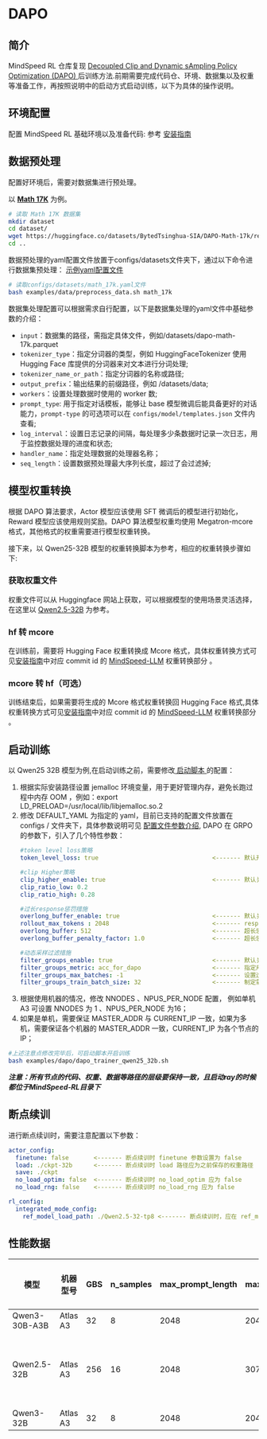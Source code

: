 # DAPO

## 简介
MindSpeed RL 仓库复现 [Decoupled Clip and Dynamic sAmpling Policy Optimization (DAPO) ](https://arxiv.org/abs/2503.14476) 后训练方法.前期需要完成代码仓、环境、数据集以及权重等准备工作，再按照说明中的启动方式启动训练，以下为具体的操作说明。

## 环境配置
配置 MindSpeed RL 基础环境以及准备代码: 参考 [安装指南](../install_guide.md)

## 数据预处理
配置好环境后，需要对数据集进行预处理。

以 [**Math 17K**](https://huggingface.co/datasets/BytedTsinghua-SIA/DAPO-Math-17k) 为例。

```bash
# 读取 Math 17K 数据集
mkdir dataset
cd dataset/
wget https://huggingface.co/datasets/BytedTsinghua-SIA/DAPO-Math-17k/resolve/main/data/dapo-math-17k.parquet --no-check
cd ..
```

数据预处理的yaml配置文件放置于configs/datasets文件夹下，通过以下命令进行数据集预处理：
[示例yaml配置文件](../../configs/datasets/math_17k.yaml)
```bash
# 读取configs/datasets/math_17k.yaml文件 
bash examples/data/preprocess_data.sh math_17k
```

数据集处理配置可以根据需求自行配置，以下是数据集处理的yaml文件中基础参数的介绍：
* `input`：数据集的路径，需指定具体文件，例如/datasets/dapo-math-17k.parquet
* `tokenizer_type`：指定分词器的类型，例如 HuggingFaceTokenizer 使用 Hugging Face 库提供的分词器来对文本进行分词处理;
* `tokenizer_name_or_path`：指定分词器的名称或路径;
* `output_prefix`：输出结果的前缀路径，例如 /datasets/data;
* `workers`：设置处理数据时使用的 worker 数;
* `prompt_type`: 用于指定对话模板，能够让 base 模型微调后能具备更好的对话能力，`prompt-type` 的可选项可以在 `configs/model/templates.json` 文件内查看;
* `log_interval`：设置日志记录的间隔，每处理多少条数据时记录一次日志，用于监控数据处理的进度和状态;
* `handler_name`：指定处理数据的处理器名称；
* `seq_length`：设置数据预处理最大序列长度，超过了会过滤掉;

## 模型权重转换

根据 DAPO 算法要求，Actor 模型应该使用 SFT 微调后的模型进行初始化，Reward 模型应该使用规则奖励。DAPO 算法模型权重均使用 Megatron-mcore 格式，其他格式的权重需要进行模型权重转换。

接下来，以 Qwen25-32B 模型的权重转换脚本为参考，相应的权重转换步骤如下:

### 获取权重文件
权重文件可以从 Huggingface 网站上获取，可以根据模型的使用场景灵活选择，在这里以
[Qwen2.5-32B](https://huggingface.co/Qwen/Qwen2.5-32B/tree/main)  为参考。
### hf 转 mcore
在训练前，需要将 Hugging Face 权重转换成 Mcore 格式，具体权重转换方式可见[安装指南](../install_guide.md)中对应 commit id 的 [MindSpeed-LLM](https://gitee.com/ascend/MindSpeed-LLM) 权重转换部分 。

### mcore 转 hf（可选）
训练结束后，如果需要将生成的 Mcore 格式权重转换回 Hugging Face 格式,具体权重转换方式可见[安装指南](../install_guide.md)中对应 commit id 的 [MindSpeed-LLM](https://gitee.com/ascend/MindSpeed-LLM) 权重转换部分 。

## 启动训练

以 Qwen25 32B 模型为例,在启动训练之前，需要修改[ 启动脚本 ](../../examples/dapo/dapo_trainer_qwen25_32b.sh)的配置：
1. 根据实际安装路径设置 jemalloc 环境变量，用于更好管理内存，避免长跑过程中内存 OOM ，例如：export LD_PRELOAD=/usr/local/lib/libjemalloc.so.2 
2. 修改 DEFAULT_YAML 为指定的 yaml，目前已支持的配置文件放置在 configs / 文件夹下，具体参数说明可见 [配置文件参数介绍](../features/grpo_yaml.md), DAPO 在 GRPO 的参数下，引入了几个特性参数：
    ```yaml
    #token level loss策略
    token_level_loss: true                                <------- 默认开启

    #clip Higher策略
    clip_higher_enable: true                              <------- 默认关闭
    clip_ratio_low: 0.2
    clip_ratio_high: 0.28

    #过长response惩罚措施
    overlong_buffer_enable: true                          <------- 默认关闭
    rollout_max_tokens : 2048                             <------- response最大长度
    overlong_buffer: 512                                  <------- 超长惩罚缓冲区大小
    overlong_buffer_penalty_factor: 1.0                   <------- 超长惩罚系数

    #动态采样过滤措施
    filter_groups_enable: true                            <------- 默认关闭
    filter_groups_metric: acc_for_dapo                    <------- 指定用于过滤的 metric，其值需要包含在verifier_function参数设置的列表中
    filter_groups_max_batches: -1                         <------- 设置过滤的最大次数，-1 代表不限制最大次数
    filter_groups_train_batch_size: 32                    <------- 制定需要筛选出多少条数据才停止采样，建议与gbs值一致，或者是gbs值的二分之一

3. 根据使用机器的情况，修改 NNODES 、NPUS_PER_NODE 配置， 例如单机 A3 可设置 NNODES 为 1 、NPUS_PER_NODE 为16；
4. 如果是单机，需要保证 MASTER_ADDR 与 CURRENT_IP 一致，如果为多机，需要保证各个机器的 MASTER_ADDR 一致，CURRENT_IP 为各个节点的 IP；
```bash
#上述注意点修改完毕后，可启动脚本开启训练
bash examples/dapo/dapo_trainer_qwen25_32b.sh
```

***注意：所有节点的代码、权重、数据等路径的层级要保持一致，且启动ray的时候都位于MindSpeed-RL目录下***

## 断点续训
进行断点续训时，需要注意配置以下参数：
  ```yaml
actor_config:
    finetune: false       <------- 断点续训时 finetune 参数设置为 false
    load: ./ckpt-32b      <------- 断点续训时 load 路径应为之前保存的权重路径
    save: ./ckpt
    no_load_optim: false  <------- 断点续训时 no_load_optim 应为 false
    no_load_rng: false    <------- 断点续训时 no_load_rng 应为 false
  
rl_config:
    integrated_mode_config:
      ref_model_load_path: ./Qwen2.5-32-tp8 <------- 断点续训时，应在 ref_model_load_path 中配置原始模型权重路径，供 reference model 加载
  ```

## 性能数据
| 模型          |   机器型号  | GBS | n_samples | max_prompt_length | max_tokens | 端到端 tps |  备注       | 
|---------------|------------|-----|-----------|-------------------|------------|------------|------------| 
| Qwen3-30B-A3B | Atlas A3   | 32  |      8    | 2048              | 2048       | 44         |            |
| Qwen2.5-32B   | Atlas A3   | 256 |      16   | 2048              | 30720      | 75         | 关闭动态采样| 
| Qwen3-32B     | Atlas A3   | 32  |      8    | 2048              | 2048       | 140        |            |

